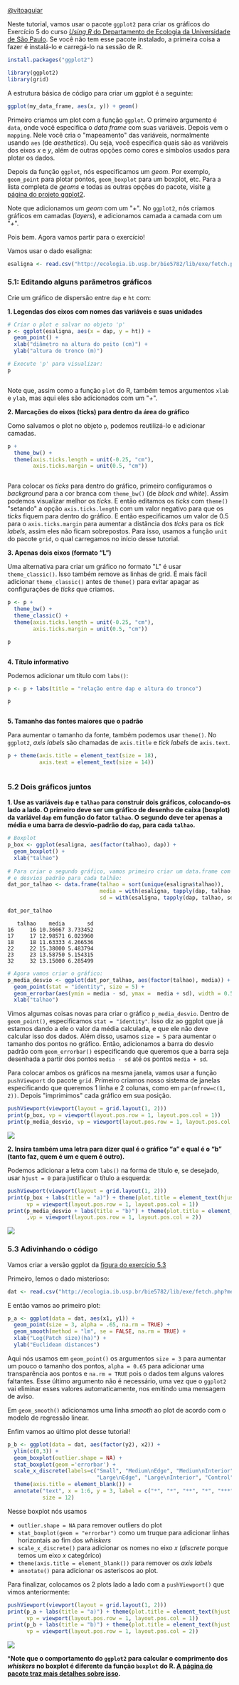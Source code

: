 [@vitoaguiar](https://twitter.com/vitoaguiar)

Neste tutorial, vamos usar o pacote `ggplot2` para criar os gráficos do Exercício 5 do curso [*Using R* do Departamento de Ecologia da Universidade de São Paulo](httk://ecologia.ib.usp.br/bie5782/doku.php?id=start). Se você não tem esse pacote instalado, a primeira coisa a fazer é instalá-lo e carregá-lo na sessão de R.

``` r
install.packages("ggplot2")
```

``` r
library(ggplot2)
library(grid)
```

A estrutura básica de código para criar um ggplot é a seguinte:

``` r
ggplot(my_data_frame, aes(x, y)) + geom()
```

Primeiro criamos um plot com a função `ggplot`. O primeiro argumento é `data`, onde você especifica o *data frame* com suas variáveis. Depois vem o `mapping`. Nele você cria o "mapeamento" das variáveis, normalmente usando `aes` (de *aesthetics*). Ou seja, você especifica quais são as variáveis dos eixos *x* e *y*, além de outras opções como cores e símbolos usados para plotar os dados.

Depois da função `ggplot`, nós especificamos um *geom*. Por exemplo, `geom_point` para plotar pontos, `geom_boxplot` para um boxplot, etc. Para a lista completa de *geoms* e todas as outras opções do pacote, visite [a página do projeto ggplot2](http://docs.ggplot2.org/0.9.3.1/index.html).

Note que adicionamos um *geom* com um "*+*". No `ggplot2`, nós criamos gráficos em camadas (*layers*), e adicionamos camada a camada com um "*+*".

Pois bem. Agora vamos partir para o exercício!

Vamos usar o dado esaligna:

``` r
esaligna <- read.csv("http://ecologia.ib.usp.br/bie5782/lib/exe/fetch.php?media=dados:esaligna.csv")
```

### 5.1: Editando alguns parâmetros gráficos

Crie um gráfico de dispersão entre `dap` e `ht` com:

**1. Legendas dos eixos com nomes das variáveis e suas unidades**

``` r
# Criar o plot e salvar no objeto 'p'
p <- ggplot(esaligna, aes(x = dap, y = ht)) + 
  geom_point() +
  xlab("diâmetro na altura do peito (cm)") +
  ylab("altura do tronco (m)")

# Execute 'p' para visualizar:
p
```

<img src="usingR_graficos_files/figure-markdown_github/unnamed-chunk-5-1.png" title="" alt="" style="display: block; margin: auto;" />

Note que, assim como a função `plot` do R, também temos argumentos `xlab` e `ylab`, mas aqui eles são adicionados com um "*+*".

**2. Marcações do eixos (ticks) para dentro da área do gráfico**

Como salvamos o plot no objeto `p`, podemos reutilizá-lo e adicionar camadas.

``` r
p + 
  theme_bw() + 
  theme(axis.ticks.length = unit(-0.25, "cm"), 
        axis.ticks.margin = unit(0.5, "cm"))
```

<img src="usingR_graficos_files/figure-markdown_github/unnamed-chunk-6-1.png" title="" alt="" style="display: block; margin: auto;" />

Para colocar os *ticks* para dentro do gráfico, primeiro configuramos o *background* para a cor branca com `theme_bw()` (de *black and white*). Assim podemos visualizar melhor os *ticks*. E então editamos os *ticks* com `theme()` "setando" a opção `axis.ticks.length` com um valor negativo para que os *ticks* fiquem para dentro do gráfico. E então especificamos um valor de 0.5 para o `axis.ticks.margin` para aumentar a distância dos *ticks* para os *tick labels*, assim eles não ficam sobrepostos. Para isso, usamos a função `unit` do pacote `grid`, o qual carregamos no início desse tutorial.

**3. Apenas dois eixos (formato “L”)**

Uma alternativa para criar um gráfico no formato "L" é usar `theme_classic()`. Isso também remove as linhas de grid. É mais fácil adicionar `theme_classic()` antes de `theme()` para evitar apagar as configurações de *ticks* que criamos.

``` r
p <- p + 
  theme_bw() + 
  theme_classic() +
  theme(axis.ticks.length = unit(-0.25, "cm"), 
        axis.ticks.margin = unit(0.5, "cm"))

p
```

<img src="usingR_graficos_files/figure-markdown_github/unnamed-chunk-7-1.png" title="" alt="" style="display: block; margin: auto;" />

**4. Título informativo**

Podemos adicionar um título com `labs()`:

``` r
p <- p + labs(title = "relação entre dap e altura do tronco")

p
```

<img src="usingR_graficos_files/figure-markdown_github/unnamed-chunk-8-1.png" title="" alt="" style="display: block; margin: auto;" />

**5. Tamanho das fontes maiores que o padrão**

Para aumentar o tamanho da fonte, também podemos usar `theme()`. No `ggplot2`, *axis labels* são chamadas de `axis.title` e *tick labels* de `axis.text`.

``` r
p + theme(axis.title = element_text(size = 18),
          axis.text = element_text(size = 14))
```

<img src="usingR_graficos_files/figure-markdown_github/unnamed-chunk-9-1.png" title="" alt="" style="display: block; margin: auto;" />

### 5.2 Dois gráficos juntos

**1. Use as variáveis `dap` e `talhao` para construir dois gráficos, colocando-os lado a lado. O primeiro deve ser um gráfico de desenho de caixa (boxplot) da variável `dap` em função do fator `talhao`. O segundo deve ter apenas a média e uma barra de desvio-padrão do `dap`, para cada `talhao`.**

``` r
# Boxplot
p_box <- ggplot(esaligna, aes(factor(talhao), dap)) +
  geom_boxplot() +
  xlab("talhao")
  
# Para criar o segundo gráfico, vamos primeiro criar um data.frame com as médias
# e desvios padrão para cada talhão:
dat_por_talhao <- data.frame(talhao = sort(unique(esaligna$talhao)), 
                             media = with(esaligna, tapply(dap, talhao, mean)), 
                             sd = with(esaligna, tapply(dap, talhao, sd)))

dat_por_talhao
```

       talhao    media       sd
    16     16 10.36667 3.733452
    17     17 12.98571 6.023960
    18     18 11.63333 4.266536
    22     22 15.38000 5.483794
    23     23 13.58750 5.154315
    32     32 13.15000 6.285499

``` r
# Agora vamos criar o gráfico:
p_media_desvio <- ggplot(dat_por_talhao, aes(factor(talhao), media)) + 
  geom_point(stat = "identity", size = 5) + 
  geom_errorbar(aes(ymin = media - sd, ymax =  media + sd), width = 0.5) +
  xlab("talhao")
```

Vimos algumas coisas novas para criar o gráfico `p_media_desvio`. Dentro de `geom_point()`, especificamos `stat = "identity"`. Isso diz ao ggplot que já estamos dando a ele o valor da média calculada, e que ele não deve calcular isso dos dados. Além disso, usamos `size = 5` para aumentar o tamanho dos pontos no gráfico. Então, adicionamos a barra do desvio padrão com `geom_errorbar()` especificando que queremos que a barra seja desenhada a partir dos pontos `media - sd` até os pontos `media + sd`.

Para colocar ambos os gráficos na mesma janela, vamos usar a função `pushViewport` do pacote `grid`. Primeiro criamos nosso sistema de janelas especificando que queremos 1 linha e 2 colunas, como em `par(mfrow=c(1, 2))`. Depois "imprimimos" cada gráfico em sua posição.

``` r
pushViewport(viewport(layout = grid.layout(1, 2)))
print(p_box, vp = viewport(layout.pos.row = 1, layout.pos.col = 1))
print(p_media_desvio, vp = viewport(layout.pos.row = 1, layout.pos.col = 2))
```

![](usingR_graficos_files/figure-markdown_github/unnamed-chunk-11-1.png)

**2. Insira também uma letra para dizer qual é o gráfico “a” e qual é o “b” (tanto faz, quem é um e quem é outro).**

Podemos adicionar a letra com `labs()` na forma de título e, se desejado, usar `hjust = 0` para justificar o título a esquerda:

``` r
pushViewport(viewport(layout = grid.layout(1, 2)))
print(p_box + labs(title = "a)") + theme(plot.title = element_text(hjust = 0)), 
      vp = viewport(layout.pos.row = 1, layout.pos.col = 1))
print(p_media_desvio + labs(title = "b)") + theme(plot.title = element_text(hjust = 0))
      ,vp = viewport(layout.pos.row = 1, layout.pos.col = 2))
```

![](usingR_graficos_files/figure-markdown_github/unnamed-chunk-12-1.png)

### 5.3 Adivinhando o código

Vamos criar a versão ggplot da [figura do exercício 5.3](http://ecologia.ib.usp.br/bie5782/lib/exe/detail.php?id=bie5782%3A01_curso_atual%3Aexercicios5&media=bie5782:01_curso2009:material:exercicio3.jpeg)

Primeiro, lemos o dado misterioso:

``` r
dat <- read.csv("http://ecologia.ib.usp.br/bie5782/lib/exe/fetch.php?media=bie5782:01_curso2009:material:exercicio3.csv")
```

E então vamos ao primeiro plot:

``` r
p_a <- ggplot(data = dat, aes(x1, y1)) + 
  geom_point(size = 3, alpha = .65, na.rm = TRUE) + 
  geom_smooth(method = "lm", se = FALSE, na.rm = TRUE) +
  xlab("Log(Patch size)(ha)") +
  ylab("Euclidean distances")
```

Aqui nós usamos em `geom_point()` os argumentos `size = 3` para aumentar um pouco o tamanho dos pontos, `alpha = 0.65` para adicionar uma transparência aos pontos e `na.rm = TRUE` pois o dados tem alguns valores faltantes. Esse último argumento não é necessário, uma vez que o `ggplot2` vai eliminar esses valores automaticamente, nos emitindo uma mensagem de aviso.

Em `geom_smooth()` adicionamos uma linha *smooth* ao plot de acordo com o modelo de regressão linear.

Enfim vamos ao último plot desse tutorial!

``` r
p_b <- ggplot(data = dat, aes(factor(y2), x2)) + 
  ylim(c(0,3)) +
  geom_boxplot(outlier.shape = NA) +
  stat_boxplot(geom ='errorbar') + 
  scale_x_discrete(labels=c("Small", "Medium\nEdge", "Medium\nInterior",
                            "Large\nEdge", "Large\nInterior", "Control")) +
  theme(axis.title = element_blank()) +
  annotate("text", x = 1:6, y = 3, label = c("*", "*", "**", "*", "***", ""), 
           size = 12)
```

Nesse boxplot nós usamos

-   `outlier.shape = NA` para remover outliers do plot
-   `stat_boxplot(geom = "errorbar")` como um truque para adicionar linhas horizontais ao fim dos *whiskers*
-   `scale_x_discrete()` para adicionar os nomes no eixo *x* (*discrete* porque temos um eixo *x* categórico)
-   `theme(axis.title = element_blank())` para remover os *axis labels*
-   `annotate()` para adicionar os asteriscos ao plot.

Para finalizar, colocamos os 2 plots lado a lado com a `pushViewport()` que vimos anteriormente:

``` r
pushViewport(viewport(layout = grid.layout(1, 2)))
print(p_a + labs(title = "a)") + theme(plot.title = element_text(hjust = 0)),
      vp = viewport(layout.pos.row = 1, layout.pos.col = 1))
print(p_b + labs(title = "b)") + theme(plot.title = element_text(hjust = 0)),
      vp = viewport(layout.pos.row = 1, layout.pos.col = 2))
```

![](usingR_graficos_files/figure-markdown_github/unnamed-chunk-16-1.png)

\***Note que o comportamento do `ggplot2` para calcular o comprimento dos *whiskers* no boxplot é diferente da função `boxplot` do R. [A página do pacote traz mais detalhes sobre isso](http://docs.ggplot2.org/current/geom_boxplot.html).**
